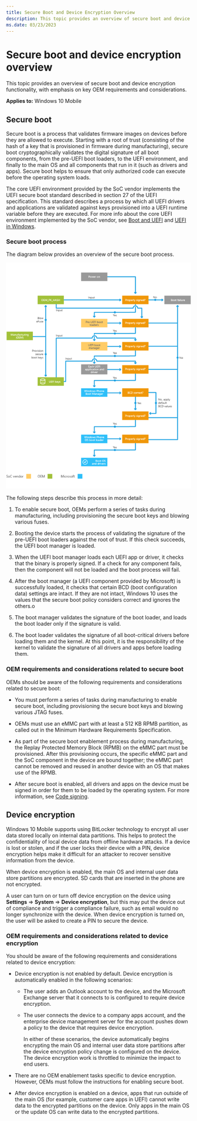 ```yaml
---
title: Secure Boot and Device Encryption Overview
description: This topic provides an overview of secure boot and device encryption functionality, with emphasis on key OEM requirements and considerations.
ms.date: 03/23/2023
---
```


# Secure boot and device encryption overview

This topic provides an overview of secure boot and device encryption functionality, with emphasis on key OEM requirements and considerations.

**Applies to:** Windows 10 Mobile

## Secure boot

Secure boot is a process that validates firmware images on devices before they are allowed to execute. Starting with a root of trust (consisting of the hash of a key that is provisioned in firmware during manufacturing), secure boot cryptographically validates the digital signature of all boot components, from the pre-UEFI boot loaders, to the UEFI environment, and finally to the main OS and all components that run in it (such as drivers and apps). Secure boot helps to ensure that only authorized code can execute before the operating system loads.

The core UEFI environment provided by the SoC vendor implements the UEFI secure boot standard described in section 27 of the UEFI specification. This standard describes a process by which all UEFI drivers and applications are validated against keys provisioned into a UEFI runtime variable before they are executed. For more info about the core UEFI environment implemented by the SoC vendor, see [Boot and UEFI](boot-and-uefi.md) and [UEFI in Windows](uefi-in-windows.md).

### Secure boot process

The diagram below provides an overview of the secure boot process.

![secure boot flow.](images/oem-secureboot-flow.png)

The following steps describe this process in more detail:

1. To enable secure boot, OEMs perform a series of tasks during manufacturing, including provisioning the secure boot keys and blowing various fuses.

1. Booting the device starts the process of validating the signature of the pre-UEFI boot loaders against the root of trust. If this check succeeds, the UEFI boot manager is loaded.

1. When the UEFI boot manager loads each UEFI app or driver, it checks that the binary is properly signed. If a check for any component fails, then the component will not be loaded and the boot process will fail.

1. After the boot manager (a UEFI component provided by Microsoft) is successfully loaded, it checks that certain BCD (boot configuration data) settings are intact. If they are not intact, Windows 10 uses the values that the secure boot policy considers correct and ignores the others.o

1. The boot manager validates the signature of the boot loader, and loads the boot loader only if the signature is valid.

1. The boot loader validates the signature of all boot-critical drivers before loading them and the kernel. At this point, it is the responsibility of the kernel to validate the signature of all drivers and apps before loading them.

### OEM requirements and considerations related to secure boot

OEMs should be aware of the following requirements and considerations related to secure boot:

- You must perform a series of tasks during manufacturing to enable secure boot, including provisioning the secure boot keys and blowing various JTAG fuses.

- OEMs must use an eMMC part with at least a 512 KB RPMB partition, as called out in the Minimum Hardware Requirements Specification.

- As part of the secure boot enablement process during manufacturing, the Replay Protected Memory Block (RPMB) on the eMMC part must be provisioned. After this provisioning occurs, the specific eMMC part and the SoC component in the device are bound together; the eMMC part cannot be removed and reused in another device with an OS that makes use of the RPMB.

- After secure boot is enabled, all drivers and apps on the device must be signed in order for them to be loaded by the operating system. For more information, see [Code signing](/previous-versions/windows/hardware/code-signing/dn756634(v=vs.85)).

## Device encryption

Windows 10 Mobile supports using BitLocker technology to encrypt all user data stored locally on internal data partitions. This helps to protect the confidentiality of local device data from offline hardware attacks. If a device is lost or stolen, and if the user locks their device with a PIN, device encryption helps make it difficult for an attacker to recover sensitive information from the device.

When device encryption is enabled, the main OS and internal user data store partitions are encrypted. SD cards that are inserted in the phone are not encrypted.

A user can turn on or turn off device encryption on the device using **Settings** =&gt; **System** =&gt; **Device encryption**, but this may put the device out of compliance and trigger a compliance failure, such as email would no longer synchronize with the device. When device encryption is turned on, the user will be asked to create a PIN to secure the device.

### OEM requirements and considerations related to device encryption

You should be aware of the following requirements and considerations related to device encryption:

- Device encryption is not enabled by default. Device encryption is automatically enabled in the following scenarios:

  - The user adds an Outlook account to the device, and the Microsoft Exchange server that it connects to is configured to require device encryption.

  - The user connects the device to a company apps account, and the enterprise device management server for the account pushes down a policy to the device that requires device encryption.

    In either of these scenarios, the device automatically begins encrypting the main OS and internal user data store partitions after the device encryption policy change is configured on the device. The device encryption work is throttled to minimize the impact to end users.

- There are no OEM enablement tasks specific to device encryption. However, OEMs must follow the instructions for enabling secure boot.

- After device encryption is enabled on a device, apps that run outside of the main OS (for example, customer care apps in UEFI) cannot write data to the encrypted partitions on the device. Only apps in the main OS or the update OS can write data to the encrypted partitions.
